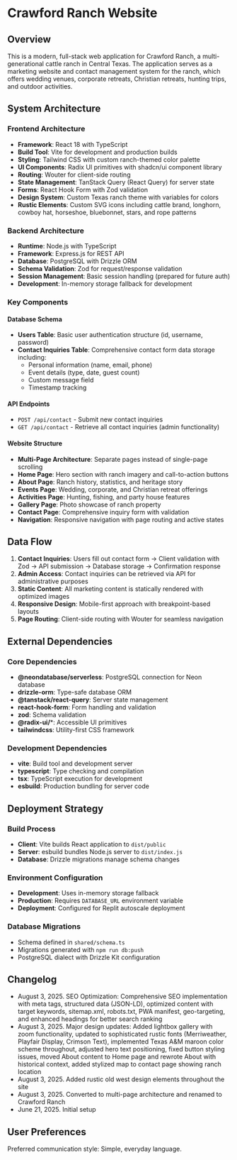 # Crawford Ranch Website

## Overview

This is a modern, full-stack web application for Crawford Ranch, a multi-generational cattle ranch in Central Texas. The application serves as a marketing website and contact management system for the ranch, which offers wedding venues, corporate retreats, Christian retreats, hunting trips, and outdoor activities.

## System Architecture

### Frontend Architecture
- **Framework**: React 18 with TypeScript
- **Build Tool**: Vite for development and production builds
- **Styling**: Tailwind CSS with custom ranch-themed color palette
- **UI Components**: Radix UI primitives with shadcn/ui component library
- **Routing**: Wouter for client-side routing
- **State Management**: TanStack Query (React Query) for server state
- **Forms**: React Hook Form with Zod validation
- **Design System**: Custom Texas ranch theme with variables for colors
- **Rustic Elements**: Custom SVG icons including cattle brand, longhorn, cowboy hat, horseshoe, bluebonnet, stars, and rope patterns

### Backend Architecture
- **Runtime**: Node.js with TypeScript
- **Framework**: Express.js for REST API
- **Database**: PostgreSQL with Drizzle ORM
- **Schema Validation**: Zod for request/response validation
- **Session Management**: Basic session handling (prepared for future auth)
- **Development**: In-memory storage fallback for development

### Key Components

#### Database Schema
- **Users Table**: Basic user authentication structure (id, username, password)
- **Contact Inquiries Table**: Comprehensive contact form data storage including:
  - Personal information (name, email, phone)
  - Event details (type, date, guest count)
  - Custom message field
  - Timestamp tracking

#### API Endpoints
- `POST /api/contact` - Submit new contact inquiries
- `GET /api/contact` - Retrieve all contact inquiries (admin functionality)

#### Website Structure
- **Multi-Page Architecture**: Separate pages instead of single-page scrolling
- **Home Page**: Hero section with ranch imagery and call-to-action buttons
- **About Page**: Ranch history, statistics, and heritage story
- **Events Page**: Wedding, corporate, and Christian retreat offerings
- **Activities Page**: Hunting, fishing, and party house features
- **Gallery Page**: Photo showcase of ranch property
- **Contact Page**: Comprehensive inquiry form with validation
- **Navigation**: Responsive navigation with page routing and active states

## Data Flow

1. **Contact Inquiries**: Users fill out contact form → Client validation with Zod → API submission → Database storage → Confirmation response
2. **Admin Access**: Contact inquiries can be retrieved via API for administrative purposes
3. **Static Content**: All marketing content is statically rendered with optimized images
4. **Responsive Design**: Mobile-first approach with breakpoint-based layouts
5. **Page Routing**: Client-side routing with Wouter for seamless navigation

## External Dependencies

### Core Dependencies
- **@neondatabase/serverless**: PostgreSQL connection for Neon database
- **drizzle-orm**: Type-safe database ORM
- **@tanstack/react-query**: Server state management
- **react-hook-form**: Form handling and validation
- **zod**: Schema validation
- **@radix-ui/***: Accessible UI primitives
- **tailwindcss**: Utility-first CSS framework

### Development Dependencies
- **vite**: Build tool and development server
- **typescript**: Type checking and compilation
- **tsx**: TypeScript execution for development
- **esbuild**: Production bundling for server code

## Deployment Strategy

### Build Process
- **Client**: Vite builds React application to `dist/public`
- **Server**: esbuild bundles Node.js server to `dist/index.js`
- **Database**: Drizzle migrations manage schema changes

### Environment Configuration
- **Development**: Uses in-memory storage fallback
- **Production**: Requires `DATABASE_URL` environment variable
- **Deployment**: Configured for Replit autoscale deployment

### Database Migrations
- Schema defined in `shared/schema.ts`
- Migrations generated with `npm run db:push`
- PostgreSQL dialect with Drizzle Kit configuration

## Changelog
- August 3, 2025. SEO Optimization: Comprehensive SEO implementation with meta tags, structured data (JSON-LD), optimized content with target keywords, sitemap.xml, robots.txt, PWA manifest, geo-targeting, and enhanced headings for better search ranking
- August 3, 2025. Major design updates: Added lightbox gallery with zoom functionality, updated to sophisticated rustic fonts (Merriweather, Playfair Display, Crimson Text), implemented Texas A&M maroon color scheme throughout, adjusted hero text positioning, fixed button styling issues, moved About content to Home page and rewrote About with historical context, added stylized map to contact page showing ranch location
- August 3, 2025. Added rustic old west design elements throughout the site
- August 3, 2025. Converted to multi-page architecture and renamed to Crawford Ranch
- June 21, 2025. Initial setup

## User Preferences

Preferred communication style: Simple, everyday language.
